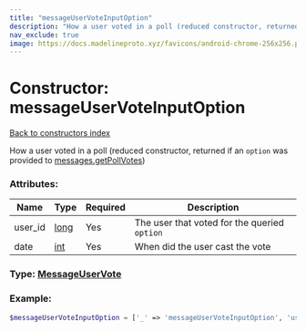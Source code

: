 ```yaml
---
title: "messageUserVoteInputOption"
description: "How a user voted in a poll (reduced constructor, returned if an option was provided to messages.getPollVotes)"
nav_exclude: true
image: https://docs.madelineproto.xyz/favicons/android-chrome-256x256.png
---
```

# Constructor: messageUserVoteInputOption  
[Back to constructors index](/API_docs/constructors/index.html)



How a user voted in a poll (reduced constructor, returned if an `option` was provided to [messages.getPollVotes](../methods/messages.getPollVotes.html))

### Attributes:

| Name     |    Type       | Required | Description |
|----------|---------------|----------|-------------|
|user\_id|[long](/API_docs/types/long.html) | Yes|The user that voted for the queried `option`|
|date|[int](/API_docs/types/int.html) | Yes|When did the user cast the vote|



### Type: [MessageUserVote](/API_docs/types/MessageUserVote.html)


### Example:

```php
$messageUserVoteInputOption = ['_' => 'messageUserVoteInputOption', 'user_id' => long, 'date' => int];
```  
